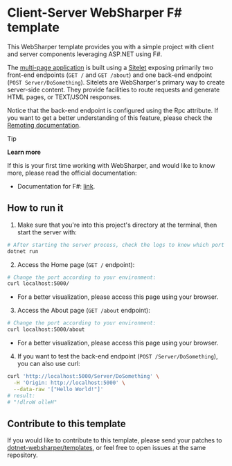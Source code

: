 # Client-Server WebSharper F# template

This WebSharper template provides you with a simple project with client and server components leveraging ASP.NET using F#.

The [multi-page application](https://developers.websharper.com/docs/v4.x/fs/overview#heading-9) is built using a [Sitelet](https://developers.websharper.com/docs/v4.x/fs/sitelets.html) exposing primarily two front-end endpoints (`GET /` and `GET /about`) and one back-end endpoint (`POST Server/DoSomething`). Sitelets are WebSharper's primary way to create server-side content. They provide facilities to route requests and generate HTML pages, or TEXT/JSON responses.

Notice that the back-end endpoint is configured using the Rpc attribute. If you want to get a better understanding of this feature, please check the [Remoting documentation](https://developers.websharper.com/docs/v4.x/fs/remoting).

> [!TIP]
> **Learn more**
>
> If this is your first time working with WebSharper, and would like to know more, please read the official documentation:
>
> - Documentation for F#: [link](https://developers.websharper.com/docs/v4.x/fs/overview.html).

## How to run it

1. Make sure that you're into this project's directory at the terminal, then start the server with:

```bash
# After starting the server process, check the logs to know which port it is using.
dotnet run
```

2. Access the Home page (`GET /` endpoint):

```bash
# Change the port according to your environment:
curl localhost:5000/
```

- For a better visualization, please access this page using your browser.

3. Access the About page (`GET /about` endpoint):

```bash
# Change the port according to your environment:
curl localhost:5000/about
```

- For a better visualization, please access this page using your browser.

4. If you want to test the back-end endpoint (`POST /Server/DoSomething`), you can also use curl:

```bash
curl 'http://localhost:5000/Server/DoSomething' \
  -H 'Origin: http://localhost:5000' \
  --data-raw '["Hello World!"]'
# result:
# "!dlroW olleH"
```

## Contribute to this template

If you would like to contribute to this template, please send your patches to [dotnet-websharper/templates](https://github.com/dotnet-websharper/templates), or feel free to open issues at the same repository.